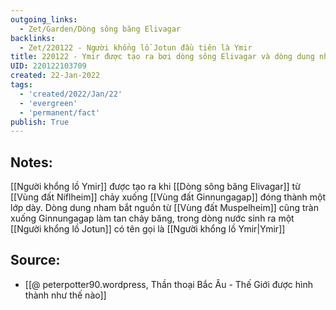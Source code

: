 ```yaml
---
outgoing_links:
  - Zet/Garden/Dòng sông băng Elivagar
backlinks:
  - Zet/220122 - Người khổng lồ Jotun đầu tiên là Ymir
title: 220122 - Ymir được tạo ra bơi dòng sông Elivagar và dòng dung nham
UID: 220122103709
created: 22-Jan-2022
tags:
  - 'created/2022/Jan/22'
  - 'evergreen'
  - 'permanent/fact'
publish: True
---
```

## Notes:
[[Người khổng lồ Ymir]] được tạo ra khi [[Dòng sông băng Elivagar]] từ [[Vùng đất Niflheim]] chảy xuống [[Vùng đất Ginnungagap]] đóng thành một lớp dày. Dòng dung nham bắt nguồn từ [[Vùng đất Muspelheim]] cũng tràn xuống Ginnungagap làm tan chảy băng, trong dòng nước sinh ra một
 [[Người khổng lồ Jotun]] có tên gọi là [[Người khổng lồ Ymir|Ymir]]

## Source:
- [[@ peterpotter90.wordpress, Thần thoại Bắc Âu - Thế Giới được hình thành như thế nào]]


